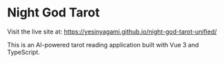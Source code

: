 # Night God Tarot

Visit the live site at: https://yesinyagami.github.io/night-god-tarot-unified/

This is an AI-powered tarot reading application built with Vue 3 and TypeScript.